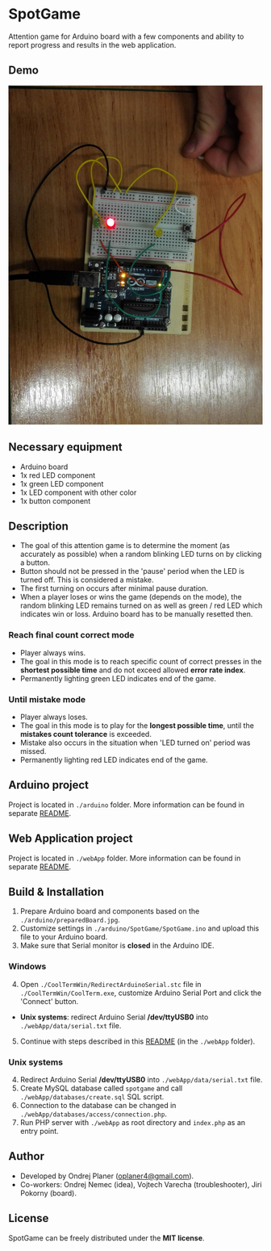 # SpotGame

Attention game for Arduino board with a few components and ability to report progress and results in the web application.

## Demo

![alt text](https://raw.githubusercontent.com/oplaner4/spotGame/master/arduino/preparedBoard.jpg)

## Necessary equipment
* Arduino board
* 1x red LED component
* 1x green LED component
* 1x LED component with other color
* 1x button component

## Description

* The goal of this attention game is to determine the moment (as accurately as possible) when a random blinking LED turns on by clicking a button.
* Button should not be pressed in the 'pause' period when the LED is turned off. This is considered a mistake.
* The first turning on occurs after minimal pause duration.
* When a player loses or wins the game (depends on the mode), the random blinking LED remains turned on as well as green / red LED which indicates win or loss. Arduino board has to be manually resetted then.

### Reach final count correct mode

* Player always wins.
* The goal in this mode is to reach specific count of correct presses in the **shortest possible time** and do not exceed allowed **error rate index**.
* Permanently lighting green LED indicates end of the game.


### Until mistake mode
* Player always loses.
* The goal in this mode is to play for the **longest possible time**, until the **mistakes count tolerance** is exceeded.
* Mistake also occurs in the situation when 'LED turned on' period was missed.
* Permanently lighting red LED indicates end of the game. 

## Arduino project

Project is located in `./arduino` folder. More information can be found in separate [README](https://github.com/oplaner4/spotGame/tree/master/arduino).

## Web Application project

Project is located in `./webApp` folder. More information can be found in separate [README](https://github.com/oplaner4/spotGame/tree/master/webApp#readme).

## Build & Installation

1) Prepare Arduino board and components based on the `./arduino/preparedBoard.jpg`.
2) Customize settings in `./arduino/SpotGame/SpotGame.ino` and upload this file to your Arduino board.
3) Make sure that Serial monitor is **closed** in the Arduino IDE.

### Windows
4) Open `./CoolTermWin/RedirectArduinoSerial.stc` file in `./CoolTermWin/CoolTerm.exe`, customize Arduino Serial Port and click the 'Connect' button.
* **Unix systems**: redirect Arduino Serial **/dev/ttyUSB0** into `./webApp/data/serial.txt` file.
5) Continue with steps described in this [README](https://github.com/oplaner4/spotGame/tree/master/webApp#readme) (in the `./webApp` folder).

### Unix systems

4) Redirect Arduino Serial **/dev/ttyUSB0** into `./webApp/data/serial.txt` file.
5) Create MySQL database called `spotgame` and call `./webApp/databases/create.sql` SQL script.
6) Connection to the database can be changed in `./webApp/databases/access/connection.php`.
7) Run PHP server with `./webApp` as root directory and `index.php` as an entry point.

## Author

* Developed by Ondrej Planer ([oplaner4@gmail.com](mailto:oplaner4@gmail.com)).
* Co-workers: Ondrej Nemec (idea), Vojtech Varecha (troubleshooter), Jiri Pokorny (board).

## License

SpotGame can be freely distributed under the **MIT license**.
